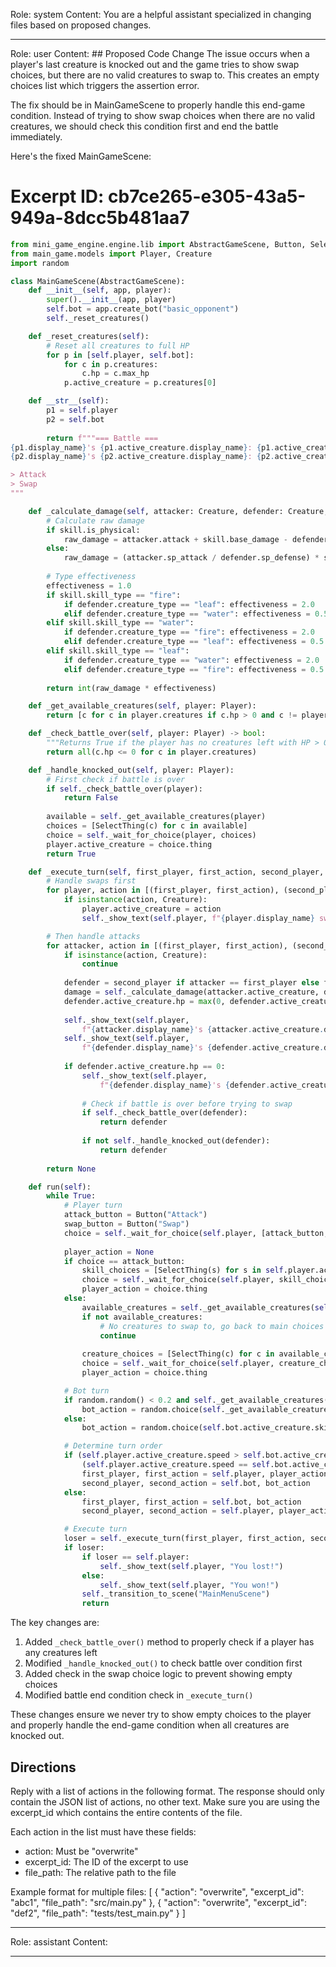 Role: system
Content: You are a helpful assistant specialized in changing files based on proposed changes.
__________________
Role: user
Content: ## Proposed Code Change
The issue occurs when a player's last creature is knocked out and the game tries to show swap choices, but there are no valid creatures to swap to. This creates an empty choices list which triggers the assertion error.

The fix should be in MainGameScene to properly handle this end-game condition. Instead of trying to show swap choices when there are no valid creatures, we should check this condition first and end the battle immediately.

Here's the fixed MainGameScene:

# Excerpt ID: cb7ce265-e305-43a5-949a-8dcc5b481aa7
```python main_game/scenes/main_game_scene.py
from mini_game_engine.engine.lib import AbstractGameScene, Button, SelectThing
from main_game.models import Player, Creature
import random

class MainGameScene(AbstractGameScene):
    def __init__(self, app, player):
        super().__init__(app, player)
        self.bot = app.create_bot("basic_opponent")
        self._reset_creatures()

    def _reset_creatures(self):
        # Reset all creatures to full HP
        for p in [self.player, self.bot]:
            for c in p.creatures:
                c.hp = c.max_hp
            p.active_creature = p.creatures[0]

    def __str__(self):
        p1 = self.player
        p2 = self.bot
        
        return f"""=== Battle ===
{p1.display_name}'s {p1.active_creature.display_name}: {p1.active_creature.hp}/{p1.active_creature.max_hp} HP
{p2.display_name}'s {p2.active_creature.display_name}: {p2.active_creature.hp}/{p2.active_creature.max_hp} HP

> Attack
> Swap
"""

    def _calculate_damage(self, attacker: Creature, defender: Creature, skill):
        # Calculate raw damage
        if skill.is_physical:
            raw_damage = attacker.attack + skill.base_damage - defender.defense
        else:
            raw_damage = (attacker.sp_attack / defender.sp_defense) * skill.base_damage
            
        # Type effectiveness
        effectiveness = 1.0
        if skill.skill_type == "fire":
            if defender.creature_type == "leaf": effectiveness = 2.0
            elif defender.creature_type == "water": effectiveness = 0.5
        elif skill.skill_type == "water":
            if defender.creature_type == "fire": effectiveness = 2.0
            elif defender.creature_type == "leaf": effectiveness = 0.5
        elif skill.skill_type == "leaf":
            if defender.creature_type == "water": effectiveness = 2.0
            elif defender.creature_type == "fire": effectiveness = 0.5
            
        return int(raw_damage * effectiveness)

    def _get_available_creatures(self, player: Player):
        return [c for c in player.creatures if c.hp > 0 and c != player.active_creature]

    def _check_battle_over(self, player: Player) -> bool:
        """Returns True if the player has no creatures left with HP > 0"""
        return all(c.hp <= 0 for c in player.creatures)

    def _handle_knocked_out(self, player: Player):
        # First check if battle is over
        if self._check_battle_over(player):
            return False
            
        available = self._get_available_creatures(player)
        choices = [SelectThing(c) for c in available]
        choice = self._wait_for_choice(player, choices)
        player.active_creature = choice.thing
        return True

    def _execute_turn(self, first_player, first_action, second_player, second_action):
        # Handle swaps first
        for player, action in [(first_player, first_action), (second_player, second_action)]:
            if isinstance(action, Creature):
                player.active_creature = action
                self._show_text(self.player, f"{player.display_name} swapped to {action.display_name}!")

        # Then handle attacks
        for attacker, action in [(first_player, first_action), (second_player, second_action)]:
            if isinstance(action, Creature):
                continue
                
            defender = second_player if attacker == first_player else first_player
            damage = self._calculate_damage(attacker.active_creature, defender.active_creature, action)
            defender.active_creature.hp = max(0, defender.active_creature.hp - damage)
            
            self._show_text(self.player, 
                f"{attacker.display_name}'s {attacker.active_creature.display_name} used {action.display_name}!")
            self._show_text(self.player,
                f"{defender.display_name}'s {defender.active_creature.display_name} took {damage} damage!")
            
            if defender.active_creature.hp == 0:
                self._show_text(self.player,
                    f"{defender.display_name}'s {defender.active_creature.display_name} was knocked out!")
                
                # Check if battle is over before trying to swap
                if self._check_battle_over(defender):
                    return defender
                    
                if not self._handle_knocked_out(defender):
                    return defender
                    
        return None

    def run(self):
        while True:
            # Player turn
            attack_button = Button("Attack")
            swap_button = Button("Swap")
            choice = self._wait_for_choice(self.player, [attack_button, swap_button])
            
            player_action = None
            if choice == attack_button:
                skill_choices = [SelectThing(s) for s in self.player.active_creature.skills]
                choice = self._wait_for_choice(self.player, skill_choices)
                player_action = choice.thing
            else:
                available_creatures = self._get_available_creatures(self.player)
                if not available_creatures:
                    # No creatures to swap to, go back to main choices
                    continue
                    
                creature_choices = [SelectThing(c) for c in available_creatures]
                choice = self._wait_for_choice(self.player, creature_choices)
                player_action = choice.thing

            # Bot turn
            if random.random() < 0.2 and self._get_available_creatures(self.bot):  # 20% chance to swap
                bot_action = random.choice(self._get_available_creatures(self.bot))
            else:
                bot_action = random.choice(self.bot.active_creature.skills)

            # Determine turn order
            if (self.player.active_creature.speed > self.bot.active_creature.speed or 
                (self.player.active_creature.speed == self.bot.active_creature.speed and random.random() < 0.5)):
                first_player, first_action = self.player, player_action
                second_player, second_action = self.bot, bot_action
            else:
                first_player, first_action = self.bot, bot_action
                second_player, second_action = self.player, player_action

            # Execute turn
            loser = self._execute_turn(first_player, first_action, second_player, second_action)
            if loser:
                if loser == self.player:
                    self._show_text(self.player, "You lost!")
                else:
                    self._show_text(self.player, "You won!")
                self._transition_to_scene("MainMenuScene")
                return
```

The key changes are:

1. Added `_check_battle_over()` method to properly check if a player has any creatures left
2. Modified `_handle_knocked_out()` to check battle over condition first
3. Added check in the swap choice logic to prevent showing empty choices
4. Modified battle end condition check in `_execute_turn()`

These changes ensure we never try to show empty choices to the player and properly handle the end-game condition when all creatures are knocked out.

## Directions
Reply with a list of actions in the following format. The response should only contain the JSON list of actions, no other text.
Make sure you are using the excerpt_id which contains the entire contents of the file.

Each action in the list must have these fields:
- action: Must be "overwrite"
- excerpt_id: The ID of the excerpt to use
- file_path: The relative path to the file

Example format for multiple files:
[
    {
        "action": "overwrite",
        "excerpt_id": "abc1",
        "file_path": "src/main.py"
    },
    {
        "action": "overwrite",
        "excerpt_id": "def2",
        "file_path": "tests/test_main.py"
    }
]
__________________
Role: assistant
Content: 
__________________
